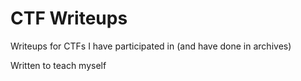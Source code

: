 # CTF Writeups

Writeups for CTFs I have participated in (and have done in archives)

Written to teach myself 
